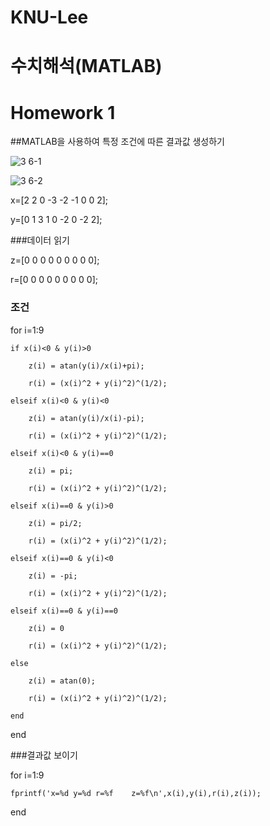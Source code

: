 # KNU-Lee
# 수치해석(MATLAB)
# Homework 1
##MATLAB을 사용하여 특정 조건에 따른 결과값 생성하기

![3 6-1](https://user-images.githubusercontent.com/58453290/70114144-c856d880-169e-11ea-9c7c-85006af01215.JPG)

![3 6-2](https://user-images.githubusercontent.com/58453290/70114150-cc82f600-169e-11ea-8ae9-8ebfaaf228ec.JPG)

x=[2 2 0 -3 -2 -1 0 0 2];

y=[0 1 3 1 0 -2 0 -2 2];

###데이터 읽기

z=[0 0 0 0 0 0 0 0 0];

r=[0 0 0 0 0 0 0 0 0];

### 조건

for i=1:9

    if x(i)<0 & y(i)>0
    
        z(i) = atan(y(i)/x(i)+pi);
        
        r(i) = (x(i)^2 + y(i)^2)^(1/2);
    
    elseif x(i)<0 & y(i)<0
    
        z(i) = atan(y(i)/x(i)-pi);
        
        r(i) = (x(i)^2 + y(i)^2)^(1/2);
    
    elseif x(i)<0 & y(i)==0
    
        z(i) = pi;
        
        r(i) = (x(i)^2 + y(i)^2)^(1/2);
    
    elseif x(i)==0 & y(i)>0
        
        z(i) = pi/2;
        
        r(i) = (x(i)^2 + y(i)^2)^(1/2);
    
    elseif x(i)==0 & y(i)<0
        
        z(i) = -pi;
        
        r(i) = (x(i)^2 + y(i)^2)^(1/2);
    
    elseif x(i)==0 & y(i)==0
        
        z(i) = 0
        
        r(i) = (x(i)^2 + y(i)^2)^(1/2);
    
    else 
        
        z(i) = atan(0);
        
        r(i) = (x(i)^2 + y(i)^2)^(1/2);
    
    end
    
end

###결과값 보이기

for i=1:9

    fprintf('x=%d y=%d r=%f    z=%f\n',x(i),y(i),r(i),z(i));

end
